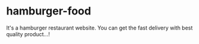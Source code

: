 # hamburger-food
It's a hamburger restaurant website. You can get the fast delivery with best quality product...!
